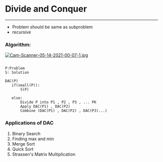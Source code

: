 
# Divide and Conquer

<hr>

- Problem should be same as subproblem 
- recursive

### Algorithm:

 [![Cam-Scanner-05-14-2021-00-07-1.jpg](https://i.postimg.cc/6Qn9V7sW/Cam-Scanner-05-14-2021-00-07-1.jpg)](https://postimg.cc/PLfsT5r9)

 ```

 P:Problem
 S: Solution

DAC(P)
    if(small(P)):
        S(P)
        
    else:
        Divide P into P1 , P2 , P3 , ... PK
        Apply DAC(P1) , DAC(P2)
        Combine (DAC(P1) , DAC(P2) , DAC(P3)...)

```

### Applications of DAC

1. Binary Search
2. Finding max and min
3. Merge Sort
4. Quick Sort
5. Strassen's Matrix Multiplication
